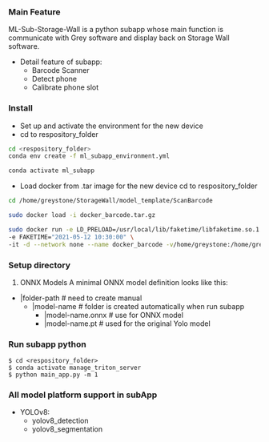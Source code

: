 ### Main Feature
ML-Sub-Storage-Wall is a python subapp whose main function is communicate with Grey software and display back on Storage Wall software.
  - Detail feature of subapp:
    - Barcode Scanner
    - Detect phone
    - Calibrate phone slot
### Install
- Set up and activate the environment for the new device
- cd to respository_folder
```bash
cd <respository_folder>
conda env create -f ml_subapp_environment.yml
```
```bash
conda activate ml_subapp
```
  - Load docker from .tar image for the new device
cd to respository_folder
```bash
cd /home/greystone/StorageWall/model_template/ScanBarcode
```
```bash
sudo docker load -i docker_barcode.tar.gz
```
```bash
sudo docker run -e LD_PRELOAD=/usr/local/lib/faketime/libfaketime.so.1 \
-e FAKETIME="2021-05-12 10:30:00" \
-it -d --network none --name docker_barcode -v/home/greystone:/home/greystone docker_barcode:test
```

### Setup directory
1. ONNX Models
A minimal ONNX model definition looks like this:
- |folder-path # need to create manual
  - |model-name # folder is created automatically when run subapp
    - |model-name.onnx   # use for ONNX model 
    - |model-name.pt     # used for the original Yolo model


### Run subapp python
    $ cd <respository_folder>
    $ conda activate manage_triton_server
    $ python main_app.py -m 1

### All model platform support in subApp
- YOLOv8:
   - yolov8_detection
   - yolov8_segmentation

